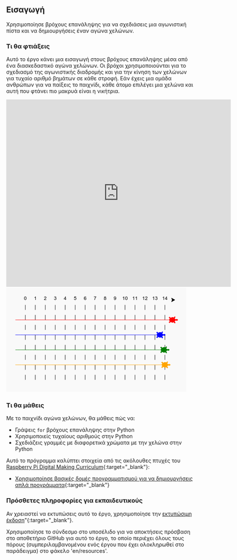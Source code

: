 ## Εισαγωγή

Χρησιμοποίησε βρόχους επανάληψης για να σχεδιάσεις μια αγωνιστική πίστα και να δημιουργήσεις έναν αγώνα χελώνων.

### Τι θα φτιάξεις

Αυτό το έργο κάνει μια εισαγωγή στους βρόχους επανάληψης μέσα από ένα διασκεδαστικό αγώνα χελώνων. Οι βρόχοι χρησιμοποιούνται για το σχεδιασμό της αγωνιστικής διαδρομής και για την κίνηση των χελώνων για τυχαίο αριθμό βημάτων σε κάθε στροφή. Εάν έχεις μια ομάδα ανθρώπων για να παίξεις το παιχνίδι, κάθε άτομο επιλέγει μια χελώνα και αυτή που φτάνει πιο μακρυά είναι η νικήτρια.

<div class="trinket">
  <iframe src="https://trinket.io/embed/python/9339862606?outputOnly=true&start=result" width="600" height="500" frameborder="0" marginwidth="0" marginheight="0" allowfullscreen>
  </iframe>
  <img src="images/race-finished.png">
</div>

### Τι θα μάθεις

Με το παιχνίδι αγώνα χελώνων, θα μάθεις πώς να:

+ Γράψεις `for` βρόχους επανάληψης στην Python
+ Χρησιμοποιείς τυχαίους αριθμούς στην Python
+ Σχεδιάζεις γραμμές με διαφορετικά χρώματα με την χελώνα στην Python

Αυτό το πρόγραμμα καλύπτει στοιχεία από τις ακόλουθες πτυχές του [Raspberry Pi Digital Making Curriculum](http://rpf.io/curriculum){:target="_blank"}:

+ [Χρησιμοποίησε βασικές δομές προγραμματισμού για να δημιουργήσεις απλά προγράμματα](https://www.raspberrypi.org/curriculum/programming/creator/){:target="_blank"}

### Πρόσθετες πληροφορίες για εκπαιδευτικούς

Αν χρειαστεί να εκτυπώσεις αυτό το έργο, χρησιμοποίησε την [εκτυπώσιμη έκδοση](https://projects.raspberrypi.org/en/projects/turtle-race/print)"{:target="_blank"}.

Χρησιμοποίησε το σύνδεσμο στο υποσέλιδο για να αποκτήσεις πρόσβαση στο αποθετήριο GitHub για αυτό το έργο, το οποίο περιέχει όλους τους πόρους (συμπεριλαμβανομένου ενός έργου που έχει ολοκληρωθεί στο παράδειγμα) στο φάκελο 'en/resources'.